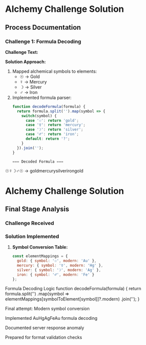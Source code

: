 # Alchemy Challenge Solution

## Process Documentation

### Challenge 1: Formula Decoding
**Challenge Text:**


**Solution Approach:**
1. Mapped alchemical symbols to elements:
   - ☉ → Gold
   - ☿ → Mercury
   - ☽ → Silver
   - ♂ → Iron
2. Implemented formula parser:
   ```javascript
   function decodeFormula(formula) {
     return formula.split('').map(symbol => {
       switch(symbol) {
         case '☉': return 'gold';
         case '☿': return 'mercury';
         case '☽': return 'silver';
         case '♂': return 'iron';
         default: return '?';
       }
     }).join('');
   }

   === Decoded Formula ===
☉☿☽♂☉ → goldmercurysilverirongold


# Alchemy Challenge Solution

## Final Stage Analysis

### Challenge Received

### Solution Implemented
1. **Symbol Conversion Table:**
   ```javascript
   const elementMappings = {
     gold: { symbol: '☉', modern: 'Au' },
     mercury: { symbol: '☿', modern: 'Hg' },
     silver: { symbol: '☽', modern: 'Ag' },
     iron: { symbol: '♂', modern: 'Fe' }
   };

Formula Decoding Logic
function decodeFormula(formula) {
  return formula.split('')
    .map(symbol => elementMappings[symbolToElement[symbol]]?.modern)
    .join('');
}

Final attempt: Modern symbol conversion

Implemented AuHgAgFeAu formula decoding

Documented server response anomaly

Prepared for format validation checks